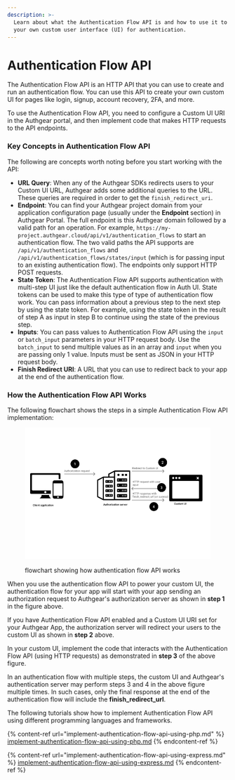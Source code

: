```yaml
---
description: >-
  Learn about what the Authentication Flow API is and how to use it to implement
  your own custom user interface (UI) for authentication.
---
```


# Authentication Flow API

The Authentication Flow API is an HTTP API that you can use to create and run an authentication flow. You can use this API to create your own custom UI for pages like login, signup, account recovery, 2FA, and more.

To use the Authentication Flow API, you need to configure a Custom UI URI in the Authgear portal, and then implement code that makes HTTP requests to the API endpoints.

### Key Concepts in Authentication Flow API

The following are concepts worth noting before you start working with the API:

* **URL Query**: When any of the Authgear SDKs redirects users to your Custom UI URL, Authgear adds some additional queries to the URL. These queries are required in order to get the `finish_redirect_uri`.
* **Endpoint**: You can find your Authgear project domain from your application configuration page (usually under the **Endpoint** section) in Authgear Portal. The full endpoint is this Authgear domain followed by a valid path for an operation. For example, `https://my-project.authgear.cloud/api/v1/authentication_flows` to start an authentication flow. The two valid paths the API supports are `/api/v1/authentication_flows` and `/api/v1/authentication_flows/states/input` (which is for passing input to an existing authentication flow). The endpoints only support HTTP POST requests.
* **State Token**: The Authentication Flow API supports authentication with multi-step UI just like the default authentication flow in Auth UI. State tokens can be used to make this type of type of authentication flow work. You can pass information about a previous step to the next step by using the state token. For example, using the state token in the result of step A as input in step B to continue using the state of the previous step.
* **Inputs**: You can pass values to Authentication Flow API using the `input` or `batch_input` parameters in your HTTP request body. Use the `batch_input` to send multiple values as in an array and `input` when you are passing only 1 value. Inputs must be sent as JSON in your HTTP request body.
* **Finish Redirect URI**: A URL that you can use to redirect back to your app at the end of the authentication flow.

### How the Authentication Flow API Works

The following flowchart shows the steps in a simple Authentication Flow API implementation:

<figure><img src="../../.gitbook/assets/authflow-api-flowchart.png" alt=""><figcaption><p>flowchart showing how authentication flow API works</p></figcaption></figure>

When you use the authentication flow API to power your custom UI, the authentication flow for your app will start with your app sending an authorization request to Authgear's authorization server as shown in **step 1** in the figure above.

If you have Authentication Flow API enabled and a Custom UI URI set for your Authgear App, the authorization server will redirect your users to the custom UI as shown in **step 2** above.

In your custom UI, implement the code that interacts with the Authentication Flow API (using HTTP requests) as demonstrated in **step 3** of the above figure.

In an authentication flow with multiple steps, the custom UI and Authgear's authentication server may perform steps 3 and 4 in the above figure multiple times. In such cases, only the final response at the end of the authentication flow will include the **finish\_redirect\_url**.

The following tutorials show how to implement Authentication Flow API using different programming languages and frameworks.

{% content-ref url="implement-authentication-flow-api-using-php.md" %}
[implement-authentication-flow-api-using-php.md](implement-authentication-flow-api-using-php.md)
{% endcontent-ref %}

{% content-ref url="implement-authentication-flow-api-using-express.md" %}
[implement-authentication-flow-api-using-express.md](implement-authentication-flow-api-using-express.md)
{% endcontent-ref %}

